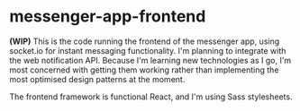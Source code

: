# messenger-app-frontend

**(WIP)** This is the code running the frontend of the messenger app, using socket.io for instant messaging functionality. I'm planning to integrate with the web notification API. Because I'm learning new technologies as I go, I'm most concerned with getting them working rather than implementing the most optimised design patterns at the moment.

The frontend framework is functional React, and I'm using Sass stylesheets.
